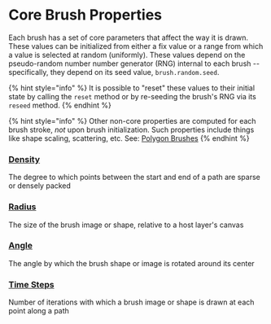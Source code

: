 # Core Brush Properties

Each brush has a set of core parameters that affect the way it is drawn. These values can be initialized  from either a fix value or a range from which a value is selected at random \(uniformly\). These values depend on  the pseudo-random number number generator \(RNG\) internal to each brush -- specifically, they depend on its seed value, `brush.random.seed`.

{% hint style="info" %}
It is possible to "reset" these values to their initial state by calling the `reset` method or by re-seeding the brush's RNG via its `reseed` method. 
{% endhint %}

{% hint style="info" %}
Other non-core properties are computed for each brush stroke, _not_ upon brush initialization. Such properties include things like shape scaling, scattering, etc. See: [Polygon Brushes](../polygon-brushes/)
{% endhint %}

### [Density](density.md)

The degree to which points between the start and end of a path are sparse or densely packed

### [Radius](radius.md)

The size of the brush image or shape, relative to a host layer's canvas

### [Angle](angle.md)

The angle by which the brush shape or image is rotated around its center

### [Time Steps](time-steps.md)

Number of iterations with which a brush image or shape is drawn at each point along a path

